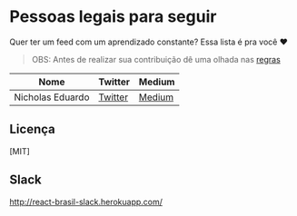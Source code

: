 # Pessoas legais para seguir
Quer ter um feed com um aprendizado constante? Essa lista é pra você ❤

> OBS: Antes de realizar sua contribuição dê uma olhada nas [regras](https://github.com/react-brasil/feeds-react/blob/master/CONTRIBUTING.md)

Nome | Twitter | Medium
------------ | ------- | ------------
Nicholas Eduardo | [Twitter](https://twitter.com/nicholasess) | [Medium](https://medium.com/@nicholasess)

## Licença

[MIT]

## Slack
http://react-brasil-slack.herokuapp.com/
